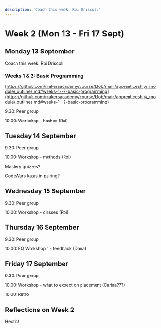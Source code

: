 ```yaml
---
description: 'Coach this week: Roi Driscoll'
---
```


# Week 2 (Mon 13 - Fri 17 Sept)

## Monday 13 September

Coach this week: Roi Driscoll

### Weeks 1 & 2: Basic Programming

[https://github.com/makersacademy/course/blob/main/apprenticeship\_module\_outlines.md#weeks-1--2-basic-programming](https://github.com/makersacademy/course/blob/main/apprenticeship\_module\_outlines.md#weeks-1--2-basic-programming)

9.30: Peer group

10.00: Workshop - hashes (Roi)



## Tuesday 14 September

9.30: Peer group

10.00: Workshop - methods (Roi)

Mastery quizzes?

CodeWars katas in pairing?

## Wednesday 15 September

9.30: Peer group

10.00: Workshop - classes (Roi)

## Thursday 16 September

9.30: Peer group

10.00: EQ Workshop 1 - feedback (Dana)

## Friday 17 September

9.30: Peer group

10.00: Workshop - what to expect on placement (Carina???)

16.00: Retro

## Reflections on Week 2

Hectic!
